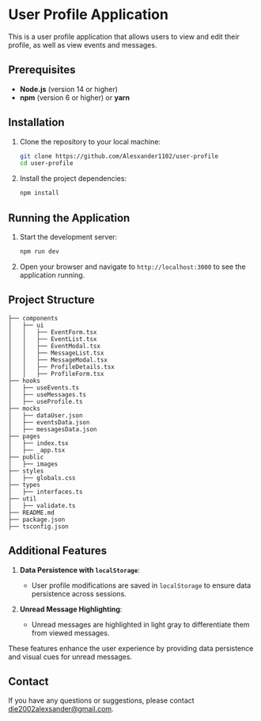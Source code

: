 
# User Profile Application

This is a user profile application that allows users to view and edit their profile, as well as view events and messages.

## Prerequisites

- **Node.js** (version 14 or higher)
- **npm** (version 6 or higher) or **yarn**

## Installation

1. Clone the repository to your local machine:

   ```bash
   git clone https://github.com/Alesxander1102/user-profile
   cd user-profile
   ```

2. Install the project dependencies:

   ```bash
   npm install
   ```

## Running the Application

1. Start the development server:

   ```bash
   npm run dev
   ```

2. Open your browser and navigate to `http://localhost:3000` to see the application running.

## Project Structure

```
├── components
│   ├── ui
│   │   ├── EventForm.tsx
│   │   ├── EventList.tsx
│   │   ├── EventModal.tsx
│   │   ├── MessageList.tsx
│   │   ├── MessageModal.tsx
│   │   ├── ProfileDetails.tsx
│   │   ├── ProfileForm.tsx
├── hooks
│   ├── useEvents.ts
│   ├── useMessages.ts
│   ├── useProfile.ts
├── mocks
│   ├── dataUser.json
│   ├── eventsData.json
│   ├── messagesData.json
├── pages
│   ├── index.tsx
│   ├── _app.tsx
├── public
│   ├── images
├── styles
│   ├── globals.css
├── types
│   ├── interfaces.ts
├── util
│   ├── validate.ts
├── README.md
├── package.json
├── tsconfig.json
```

## Additional Features

1. **Data Persistence with `localStorage`**: 
   - User profile modifications are saved in `localStorage` to ensure data persistence across sessions.
   
2. **Unread Message Highlighting**: 
   - Unread messages are highlighted in light gray to differentiate them from viewed messages.

These features enhance the user experience by providing data persistence and visual cues for unread messages.

## Contact

If you have any questions or suggestions, please contact [die2002alexsander@gmail.com](mailto:die2002alexsander@gmail.com).


